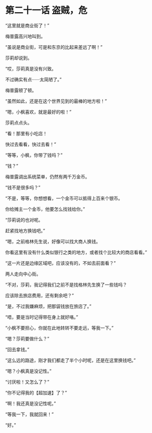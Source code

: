 # 第二十一话 盗贼，危

“这里就是商业街了！”

梅普露高兴地叫到。

“虽说是商业街，可是和东京的比起来差远了啊！”

莎莉却说到。

“哎，莎莉真是没有兴致。

不过确实有点······太简陋了。”

梅普露顿了顿。

“虽然如此，还是在这个世界见到的最棒的地方啦！”

“嗯，小枫喜欢，就是最好的啦！”

莎莉点点头。

“看！那里有小吃店！

快过去看看，快过去看！”

“等等，小枫，你带了钱吗？”

“钱？”

梅普露调出系统菜单，仍然有两千万金币。

“钱不是很多吗？”

“不是，等等，你想想看，一个金币可以抵得上百来个银币。

你给摊主一个金币，他要怎么找钱给你。”

“莎莉说的也对呢。

赶紧找地方换钱吧。”

“嗯，之前格林先生说，好像可以找大商人换钱。

你看这里有没有什么类似银行之类的地方，或者找个比较大的商店看看。”

“这一片还是边缘区域吧，应该没有的，不如去前面看？”

两人走向中心街。

“不对，莎莉，我记得我们之前不是找格林先生换了一些钱吗？

应该除去旅店费用，还有剩余吧？”

“是，不过我嫌麻烦，把那袋钱放在旅店了。”

“唔，要是当时记得带在身上就好咯。”

“小枫不要担心，你就在此地转转不要走远，等我一下。”

“嗯？莎莉要做什么？”

“回去拿钱。”

“这么远的路途，刚才我们都走了半个小时呢，还是在这里换钱吧。”

“嗯？小枫真是没记性。”

“讨厌啦！又怎么了？”

“你不记得我的【超加速】了？”

“啊！我还真是没记性呢。”

“等我一下，我就回来！”

“好。”
